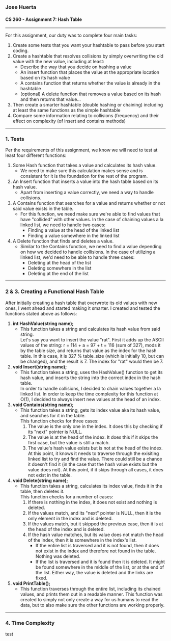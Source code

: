 ### Jose Huerta
#### CS 260 - Assignment 7: Hash Table
---
For this assignment, our duty was to complete four main tasks:
1.  Create some tests that you want your hashtable to pass before you start coding.
2.  Create a hashtable that resolves collisions by simply overwriting the old value with the new value, including at least:
    * Describe the way that you decide on hashing a value
    * An insert function that places the value at the appropriate location based on its hash value
    * A contains function that returns whether the value is already in the hashtable
    * (optional) A delete function that removes a value based on its hash and then returns that value…
3.  Then create a smarter hashtable (double hashing or chaining) including at least the same functions as the simple hashtable
4.  Compare some information relating to collisions (frequency) and their effect on complexity (of insert and contains methods)
---
### 1.  Tests
Per the requirements of this assignment, we know we will need to test at least four different functions:
1.  Some Hash function that takes a value and calculates its hash value.
    + We need to make sure this calculation makes sense and is consistent for it is the foundation for the rest of the program.
2.  An Insert function that inserts a value into the hash table based on its hash value.
    + Apart from inserting a value correctly, we need a way to handle collisions. 
3.  A Contains function that searches for a value and returns whether or not said value exists in the table.
    + For this function, we need make sure we're able to find values that have "collided" with other values. In the case of chaining values a la linked list,
      we need to handle two cases:
        * Finding a value at the head of the linked list
        * Finding a value somewhere in the linked list
4.  A Delete function that finds and deletes a value.
    + Similar to the Contains function, we need to find a value depending on how we decided to handle collisions. In the case of utilizing a linked list,
      we'd need to be able to handle three cases:
      * Deleting at the head of the list
      * Deleting somewhere in the list
      * Deleting at the end of the list
---
### 2 & 3.  Creating a Functional Hash Table
After initially creating a hash table that overwrote its old values with new ones, I went ahead and started making it smarter. I created and tested the functions 
stated above as follows:
1. **int HashValue(string name);**
   * This function takes a string and calculates its hash value from said string.<br>
      Let's say you want to insert the value "rat". First it adds up the ASCII values
      of the string: r = 114 + a = 97 + t = 116 (sum of 327), mods it by the table size, and returns that value as the index for the hash table. In this case, it
      is 327 % table_size (which is initially 10, but can be changed), and the result is 7. The index for "rat" would then be 7.
2. **void Insert(string name);**
   * This function takes a string, uses the HashValue() function to get its hash value, and inserts the string into the correct index in the hash table.<br>
     In order to handle collisions, I decided to chain values together a la linked list. In order to keep the time complexity for this function at O(1), I            decided to always insert new values at the head of an index. 
3. **void Contains(string name);**
   * This function takes a string, gets its index value aka its hash value, and searches for it in the table.<br>
     This function checks for three cases:
     1. The value is the only one in the index. It does this by checking if its "next" pointer is NULL.
     2. The value is at the head of the index. It does this if it skips the first case, but the value is still a match.
     3. The value's hash value exists but is not at the head of the index. At this point, it knows it needs to traverse through the exisiting linked list to 
        try and find the value. There could still be a chance it doesn't find it (in the case that the hash value exists but the value does not). At this                 point, if it skips through all cases, it does not exist in the table. 
4. **void Delete(string name);**
   * This function takes a string, calculates its index value, finds it in the table, then deletes it.<br>
     This function checks for a number of cases:
     1.  If there is nothing in the index, it does not exist and nothing is deleted.
     2.  If the values match, and its "next" pointer is NULL, then it is the only element in the index and is deleted.
     3.  If the values match, but it skipped the previous case, then it is at the head of the index and is deleted.
     4.  If the hash value matches, but its value does not match the head of the index, then it is somewhere in the index's list.
         + If the entire list is traversed and it is not found, then it does not exist in the index and therefore not found in the table. Nothing was deleted.
         + If the list is traversed and it is found then it is deleted. It might be found somewhere in the middle of the list, or at the end of the list.
           Either way, the value is deleted and the links are fixed.
5. **void PrintTable();**
   * This function traverses through the entire list, including its chained values, and prints them out in a readable manner.<brk>
     This function was created to simply not only create a way for us humans to read the data, but to also make sure the other functions are working properly.
---
### 4. Time Complexity
test
     
